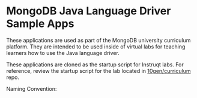 # MongoDB Java Language Driver Sample Apps

These applications are used as part of the MongoDB university curriculum platform. They are intended to be used inside of virtual labs for teaching learners how to use the Java language driver.

These applications are cloned as the startup script for Instruqt labs. For reference, review the startup script for the lab located in [10gen/curriculum](https://github.com/10gen/curriculum/) repo.

Naming Convention:
